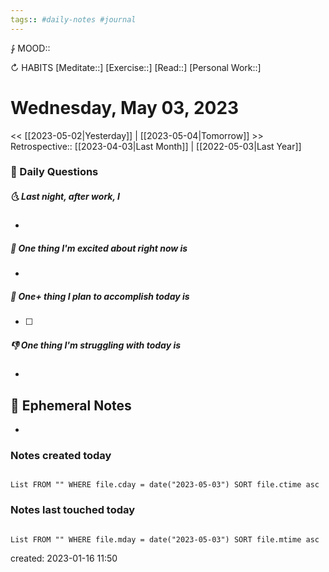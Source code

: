 ```yaml
---
tags:: #daily-notes #journal
---
```


⨑ MOOD::

↻ HABITS
[Meditate::]
[Exercise::]
[Read::]
[Personal Work::]

# Wednesday, May 03, 2023

\<\< [[2023-05-02|Yesterday]] | [[2023-05-04|Tomorrow]] >>
Retrospective:: [[2023-04-03|Last Month]] | [[2022-05-03|Last Year]]

### 📅 Daily Questions

##### 🌜 Last night, after work, I

-

##### 🙌 One thing I'm excited about right now is

-

##### 🚀 One+ thing I plan to accomplish today is

- [ ]

##### 👎 One thing I'm struggling with today is

-

## 📝 Ephemeral Notes

-

### Notes created today

```dataview

List FROM "" WHERE file.cday = date("2023-05-03") SORT file.ctime asc

```

### Notes last touched today

```dataview

List FROM "" WHERE file.mday = date("2023-05-03") SORT file.mtime asc

```

created: 2023-01-16 11:50
